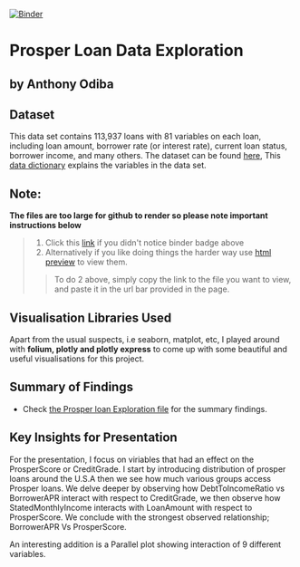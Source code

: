 [![Binder](https://mybinder.org/badge_logo.svg)](https://mybinder.org/v2/gh/tonyodiba/Prosper_Loans_data_exploration.git/master)

# Prosper Loan Data Exploration
## by Anthony Odiba


## Dataset

This data set contains 113,937 loans with 81 variables on each loan, including loan amount, borrower rate (or interest rate), current loan status, borrower income, and many others. The dataset can be found [here](https://www.google.com/url?q=https://s3.amazonaws.com/udacity-hosted-downloads/ud651/prosperLoanData.csv&sa=D&ust=1554484977406000), This [data dictionary](https://www.google.com/url?q=https://docs.google.com/spreadsheet/ccc?key%3D0AllIqIyvWZdadDd5NTlqZ1pBMHlsUjdrOTZHaVBuSlE%26usp%3Dsharing&sa=D&ust=1554484977407000) explains the variables in the data set.

## Note: 
**The files are too large for github to render so please note important instructions below**
> 1. Click this [link](https://mybinder.org/v2/gh/tonyodiba/Prosper_Loans_data_exploration.git/master) if you didn't notice binder badge above
> 2.  Alternatively if you like doing things the harder way use [html preview](https://htmlpreview.github.io/) to view them.
> >To do 2 above, simply copy the link to the file you want to view, and paste it in the url bar provided in the page.

## Visualisation Libraries Used
Apart from the usual suspects, i.e seaborn, matplot, etc, I played around with **folium, plotly and plotly express** to come up with some beautiful and useful visualisations for this project.

## Summary of Findings

* Check [the Prosper loan Exploration file](https://github.com/tonyodiba/Prosper_Loans_data_exploration/blob/master/ProsperLoan_exploration_readme.md) for the summary findings.

## Key Insights for Presentation

For the presentation, I focus on viriables that had an effect on the ProsperScore or CreditGrade.  I start by introducing distribution of prosper loans around the U.S.A then we see how much various groups access Prosper loans. We delve deeper by observing how DebtToIncomeRatio vs BorrowerAPR interact with respect to CreditGrade, we then observe how StatedMonthlyIncome interacts with LoanAmount with respect to ProsperScore. We conclude with the strongest observed relationship; BorrowerAPR Vs ProsperScore. 

An interesting addition is a Parallel plot showing interaction of 9 different variables.
